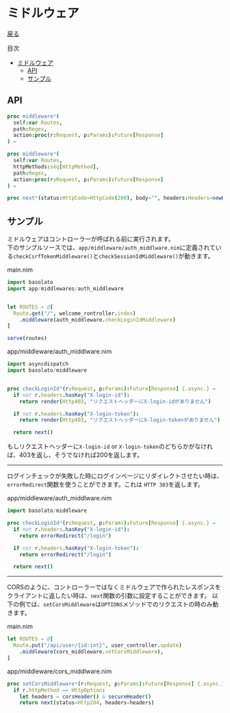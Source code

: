 ミドルウェア
===
[戻る](../../README.md)

目次
<!--ts-->
* [ミドルウェア](#ミドルウェア)
   * [API](#api)
   * [サンプル](#サンプル)

<!-- Created by https://github.com/ekalinin/github-markdown-toc -->
<!-- Added by: root, at: Sat Jun 22 11:26:24 UTC 2024 -->

<!--te-->

## API
```nim
proc middleware*(
  self:var Routes,
  path:Regex,
  action:proc(r:Request, p:Params):Future[Response]
) =

proc middleware*(
  self:var Routes,
  httpMethods:seq[HttpMethod],
  path:Regex,
  action:proc(r:Request, p:Params):Future[Response]
) =

proc next*(status:HttpCode=HttpCode(200), body="", headers:Headers=newHeaders()):Response =
```

## サンプル
ミドルウェアはコントローラーが呼ばれる前に実行されます。  
下のサンプルソースでは、`app/middleware/auth_middlware.nim`に定義されている`checkCsrfTokenMiddleware()`と`checkSessionIdMiddleware()`が動きます。

main.nim
```nim
import basolato
import app/middlewares/auth_middleware


let ROUTES = @[
  Route.get("/", welcome_rontroller.index)
    .middleware(auth_middleware.checkLoginIdMiddleware)
]

serve(routes)
```

app/middleware/auth_middlware.nim
```nim
import asyncdispatch
import basolato/middleware


proc checkLoginId*(r:Request, p:Params):Future[Response] {.async.} =
  if not r.headers.hasKey("X-login-id"):
    return render(Http403, "リクエストヘッダーにX-login-idがありません")

  if not r.headers.hasKey("X-login-token"):
    return render(Http403, "リクエストヘッダーにX-login-tokenがありません")

  return next()
```

もしリクエストヘッダーに`X-login-id` or `X-login-token`のどちらかがなければ、403を返し、そうでなければ200を返します。

---

ログインチェックが失敗した時にログインページにリダイレクトさせたい時は、`errorRedirect`関数を使うことができます。これは `HTTP 303`を返します。

app/middleware/auth_middlware.nim
```nim
import basolato/middleware

proc checkLoginId*(r:Request, p:Params):Future[Response] {.async.} =
  if not r.headers.hasKey("X-login-id"):
    return errorRedirect("/login")

  if not r.headers.hasKey("X-login-token"):
    return errorRedirect("/login")

  return next()
```

---

CORSのように、コントローラーではなくミドルウェアで作られたレスポンスをクライアントに返したい時は、`next`関数の引数に設定することができます。
以下の例では、`setCorsMiddleware`は`OPTIONS`メソッドでのリクエストの時のみ動きます。

main.nim
```nim
let ROUTES = @[
  Route.put("/api/user/{id:int}", user_controller.update)
    .middleware(cors_middleware.setCorsMiddleware),
]
```

app/middleware/cors_middlware.nim
```nim
proc setCorsMiddleware*(r:Request, p:Params):Future[Response] {.async.} =
  if r.httpMethod == HttpOption:
    let headers = corsHeader() & secureHeader()
    return next(status=Http204, headers=headers)
```
